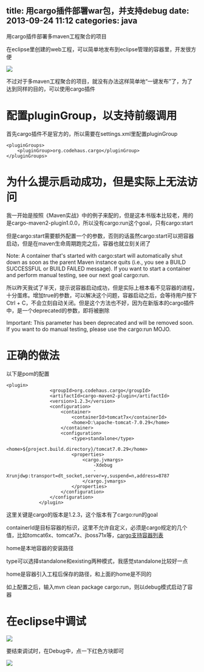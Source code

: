 title: 用cargo插件部署war包，并支持debug
date: 2013-09-24 11:12
categories: java 
---
用cargo插件部署多maven工程聚合的项目
<!--more-->

在eclipse里创建的web工程，可以简单地发布到eclipse管理的容器里，开发很方便 

![](http://dl.iteye.com/upload/attachment/0073/7523/6cbcbe0f-8a38-3d13-bf22-ea3a2620775d.png)

不过对于多maven工程聚合的项目，就没有办法这样简单地“一键发布”了，为了达到同样的目的，可以使用cargo插件 

# 配置pluginGroup，以支持前缀调用 

首先cargo插件不是官方的，所以需要在settings.xml里配置pluginGroup

```
<pluginGroups>
  	<pluginGroup>org.codehaus.cargo</pluginGroup>
</pluginGroups>
```

# 为什么提示启动成功，但是实际上无法访问 

我一开始是按照《Maven实战》中的例子来配的，但是这本书版本比较老，用的是cargo-maven2-plugin1.0.0，所以没有cargo:run这个goal，只有cargo:start 

但是cargo:start需要额外配置一个<wait>的参数，否则的话虽然cargo:start可以把容器启动，但是在maven生命周期跑完之后，容器也就立刻关闭了 

Note: A container that's started with cargo:start will automatically shut down as soon as the parent Maven instance quits (i.e., you see a BUILD SUCCESSFUL or BUILD FAILED message). If you want to start a container and perform manual testing, see our next goal cargo:run. 

所以昨天我试了半天，提示说容器启动成功，但是实际上根本看不见容器的进程，十分蛋疼。增加<wait>true</wait>的参数，可以解决这个问题，容器启动之后，会等待用户按下Ctrl + C，不会立刻自动关闭。但是这个方法也不好，因为在新版本的cargo插件中，<wait>是一个deprecated的参数，即将被删除 

Important: This parameter has been deprecated and will be removed soon. If you want to do manual testing, please use the cargo:run MOJO. 

# 正确的做法 

以下是pom的配置

```
<plugin>
				<groupId>org.codehaus.cargo</groupId>
				<artifactId>cargo-maven2-plugin</artifactId>
				<version>1.2.3</version>
				<configuration>
					<container>
						<containerId>tomcat7x</containerId>
						<home>D:\apache-tomcat-7.0.29</home>
					</container>
					<configuration>
						<type>standalone</type>
						<home>${project.build.directory}/tomcat7.0.29</home>
						<properties>
							<cargo.jvmargs>
								-Xdebug
								-Xrunjdwp:transport=dt_socket,server=y,suspend=n,address=8787
        					</cargo.jvmargs>
						</properties>
					</configuration>
				</configuration>
			</plugin>
```

这里关键是cargo的版本是1.2.3，这个版本有了cargo:run的goal 

containerId是目标容器的标识，这里不允许自定义，必须是cargo规定的几个值，比如tomcat6x、tomcat7x、jboss71x等，[cargo支持容器列表](http://cargo.codehaus.org)

home是本地容器的安装路径 

type可以选择standalone和existing两种模式，我感觉standalone比较好一点 

home是容器引入工程后保存的路径，和上面的home是不同的 

如上配置之后，输入mvn clean package cargo:run，则以debug模式启动了容器 

# 在eclipse中调试 

![](http://dl.iteye.com/upload/attachment/0073/7603/ecf3b09b-78b0-3b33-ae25-f7d575b821df.png)

要结束调试时，在Debug中，点一下红色方块即可

![](http://dl.iteye.com/upload/attachment/0073/7607/0ad795fc-abb6-3b29-8e11-c0cf32ecfb79.png)